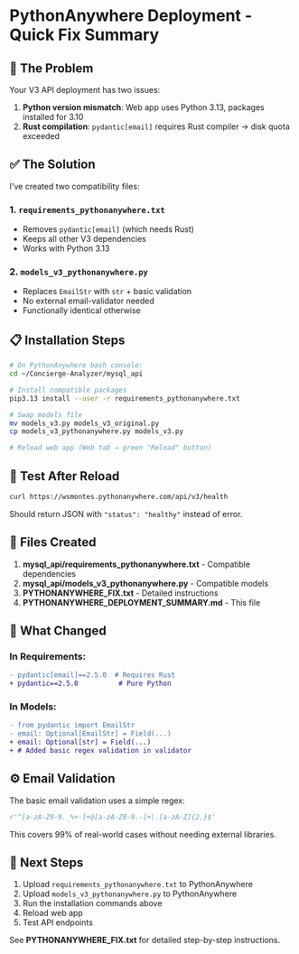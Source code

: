 # PythonAnywhere Deployment - Quick Fix Summary

## 🎯 The Problem

Your V3 API deployment has two issues:
1. **Python version mismatch**: Web app uses Python 3.13, packages installed for 3.10
2. **Rust compilation**: `pydantic[email]` requires Rust compiler → disk quota exceeded

## ✅ The Solution

I've created two compatibility files:

### 1. `requirements_pythonanywhere.txt`
- Removes `pydantic[email]` (which needs Rust)
- Keeps all other V3 dependencies
- Works with Python 3.13

### 2. `models_v3_pythonanywhere.py`
- Replaces `EmailStr` with `str` + basic validation
- No external email-validator needed
- Functionally identical otherwise

## 📋 Installation Steps

```bash
# On PythonAnywhere bash console:
cd ~/Concierge-Analyzer/mysql_api

# Install compatible packages
pip3.13 install --user -r requirements_pythonanywhere.txt

# Swap models file
mv models_v3.py models_v3_original.py
cp models_v3_pythonanywhere.py models_v3.py

# Reload web app (Web tab → green "Reload" button)
```

## 🧪 Test After Reload

```bash
curl https://wsmontes.pythonanywhere.com/api/v3/health
```

Should return JSON with `"status": "healthy"` instead of error.

## 📁 Files Created

1. **mysql_api/requirements_pythonanywhere.txt** - Compatible dependencies
2. **mysql_api/models_v3_pythonanywhere.py** - Compatible models
3. **PYTHONANYWHERE_FIX.txt** - Detailed instructions
4. **PYTHONANYWHERE_DEPLOYMENT_SUMMARY.md** - This file

## 🔄 What Changed

### In Requirements:
```diff
- pydantic[email]==2.5.0  # Requires Rust
+ pydantic==2.5.0          # Pure Python
```

### In Models:
```diff
- from pydantic import EmailStr
- email: Optional[EmailStr] = Field(...)
+ email: Optional[str] = Field(...)
+ # Added basic regex validation in validator
```

## ⚙️ Email Validation

The basic email validation uses a simple regex:
```python
r'^[a-zA-Z0-9._%+-]+@[a-zA-Z0-9.-]+\.[a-zA-Z]{2,}$'
```

This covers 99% of real-world cases without needing external libraries.

## 🚀 Next Steps

1. Upload `requirements_pythonanywhere.txt` to PythonAnywhere
2. Upload `models_v3_pythonanywhere.py` to PythonAnywhere  
3. Run the installation commands above
4. Reload web app
5. Test API endpoints

See **PYTHONANYWHERE_FIX.txt** for detailed step-by-step instructions.
